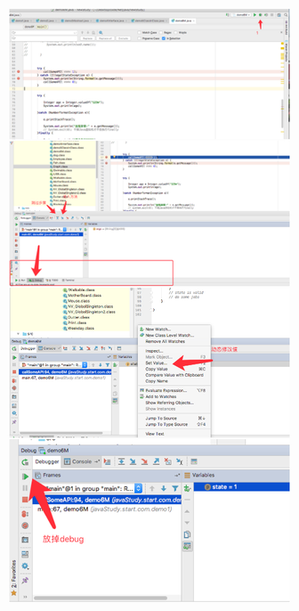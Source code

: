 
![IntelliJ-01](image/IntelliJ-01.png)
![IntelliJ-01](image/IntelliJ-02.png)
![IntelliJ-01](image/IntelliJ-03.png)
![IntelliJ-01](image/IntelliJ-04.png)
